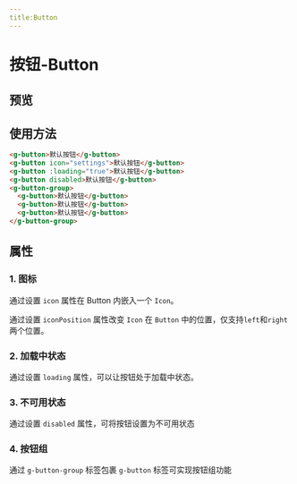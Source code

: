 ```yaml
---
title:Button
---
```


# 按钮-Button

## 预览

<ClientOnly>
<button-demos></button-demos>
</ClientOnly>

## 使用方法

```html
<g-button>默认按钮</g-button>
<g-button icon="settings">默认按钮</g-button>
<g-button :loading="true">默认按钮</g-button>
<g-button disabled>默认按钮</g-button>
<g-button-group>
  <g-button>默认按钮</g-button>
  <g-button>默认按钮</g-button>
  <g-button>默认按钮</g-button>
</g-button-group>
```

## 属性

### 1. 图标

通过设置 `icon` 属性在 Button 内嵌入一个 `Icon`。

通过设置 `iconPosition` 属性改变 `Icon` 在 `Button` 中的位置，仅支持`left`和`right`两个位置。

### 2. 加载中状态

通过设置 `loading` 属性，可以让按钮处于加载中状态。

### 3. 不可用状态

通过设置 `disabled` 属性，可将按钮设置为不可用状态

### 4. 按钮组

通过 `g-button-group` 标签包裹 `g-button` 标签可实现按钮组功能
